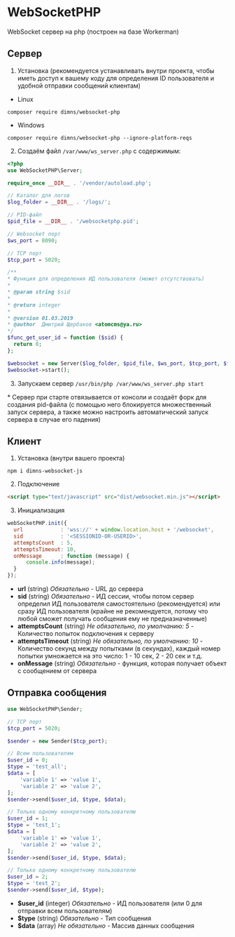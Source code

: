 # WebSocketPHP
WebSocket сервер на php (построен на базе Workerman)

## Сервер
1. Установка (рекомендуется устанавливать внутри проекта, чтобы иметь доступ к вашему коду для определения ID пользователя и удобной отправки сообщений клиентам)
  - Linux
  ```shell
  composer require dimns/websocket-php
```
  - Windows
  ```shell
  composer require dimns/websocket-php --ignore-platform-reqs
```

2. Создаём файл `/var/www/ws_server.php` с содержимым:
  ```php
<?php
use WebSocketPHP\Server;

require_once __DIR__ . '/vendor/autoload.php';

// Каталог для логов
$log_folder = __DIR__ . '/logs/';

// PID-файл
$pid_file = __DIR__ . '/websocketphp.pid';

// Websocket порт
$ws_port = 8090;

// TCP порт
$tcp_port = 5020;

/**
 * Функция для определения ИД пользователя (может отсутствовать)
 *
 * @param string $sid
 *
 * @return integer
 *
 * @version 01.03.2019
 * @author  Дмитрий Щербаков <atomcms@ya.ru>
 */
$func_get_user_id = function ($sid) {
    return 0;
};

$websocket = new Server($log_folder, $pid_file, $ws_port, $tcp_port, $func_get_user_id);
$websocket->start();
```
3. Запускаем сервер `/usr/bin/php /var/www/ws_server.php start`

\* Сервер при старте отвязывается от консоли и создаёт форк для создания pid-файла (с помощью него блокируется множественный запуск сервера, а также можно настроить автоматический запуск сервера в случае его падения)

## Клиент
1. Установка (внутри вашего проекта)
  ```shell
npm i dimns-websocket-js
```
2. Подключение
  ```html
<script type="text/javascript" src="dist/websocket.min.js"></script>
```
3. Инициализация
  ```javascript
webSocketPHP.init({
    url            : 'wss://' + window.location.host + '/websocket',
    sid            : '<SESSIONID-OR-USERID>',
    attemptsCount  : 5,
    attemptsTimeout: 10,
    onMessage      : function (message) {
        console.info(message);
    }
});
```
  - **url** (string) *Обязательно* - URL до сервера
  - **sid** (string) *Обязательно* - ИД сессии, чтобы потом сервер определил ИД пользователя самостоятельно (рекомендуется) или сразу ИД пользователя (крайне не рекомендуется, потому что любой сможет получать сообщения ему не предназначенные)
  - **attemptsCount** (string) *Не обязательно, по умолчанию: 5* - Количество попыток подключения к серверу
  - **attemptsTimeout** (string) *Не обязательно, по умолчанию: 10* - Количество секунд между попытками (в секундах),  каждый номер попытки умножается на это число: 1 - 10 сек, 2 - 20 сек и т.д.
  - **onMessage** (string) *Обязательно* - функция, которая получает объект с сообщением от сервера

## Отправка сообщения
```php
use WebSocketPHP\Sender;

// TCP порт
$tcp_port = 5020;

$sender = new Sender($tcp_port);

// Всем пользователям
$user_id = 0;
$type = 'test_all';
$data = [
    'variable 1' => 'value 1',
    'variable 2' => 'value 2',
];
$sender->send($user_id, $type, $data);

// Только одному конкретному пользователю
$user_id = 1;
$type = 'test_1';
$data = [
    'variable 1' => 'value 1',
    'variable 2' => 'value 2',
];
$sender->send($user_id, $type, $data);

// Только одному конкретному пользователю
$user_id = 2;
$type = 'test_2';
$sender->send($user_id, $type);
```
  - **$user_id** (integer) *Обязательно* - ИД пользователя (или 0 для отправки всем пользователям)
  - **$type** (string) *Обязательно* - Тип сообщения
  - **$data** (array) *Не обязательно* - Массив данных сообщения